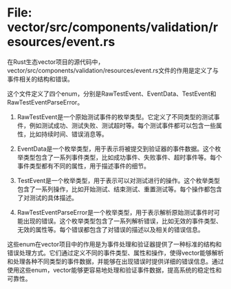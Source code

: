 # File: vector/src/components/validation/resources/event.rs

在Rust生态vector项目的源代码中，vector/src/components/validation/resources/event.rs文件的作用是定义了与事件相关的结构和错误。

这个文件定义了四个enum，分别是RawTestEvent、EventData、TestEvent和RawTestEventParseError。

1. RawTestEvent是一个原始测试事件的枚举类型。它定义了不同类型的测试事件，例如测试成功、测试失败、测试超时等。每个测试事件都可以包含一些属性，比如持续时间、错误消息等。

2. EventData是一个枚举类型，用于表示将被提交到验证器的事件数据。这个枚举类型包含了一系列事件类型，比如成功事件、失败事件、超时事件等。每个事件类型都有不同的属性，用于描述事件的细节。

3. TestEvent是一个枚举类型，用于表示可以对测试进行的操作。这个枚举类型包含了一系列操作，比如开始测试、结束测试、重置测试等。每个操作都包含了对测试的具体描述。

4. RawTestEventParseError是一个枚举类型，用于表示解析原始测试事件时可能出现的错误。这个枚举类型包含了一系列解析错误，比如无效的事件类型、无效的属性等。每个错误都包含了对错误的描述以及相关的错误信息。

这些enum在vector项目中的作用是为事件处理和验证器提供了一种标准的结构和错误处理方式。它们通过定义不同的事件类型、属性和操作，使得vector能够解析和处理各种不同类型的事件数据，并能够在出现错误时提供详细的错误信息。通过使用这些enum，vector能够更容易地处理和验证事件数据，提高系统的稳定性和可靠性。

